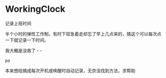 # WorkingClock
记录上班时间


半个小时的弹性工作制，有时下班急着走却忘了早上几点来的，搞这个可以每次点一下就记录一下时间。


我大概是没救了 - -


ps

本来想给搞成每次开机或唤醒时自动记录，无奈没找到方法，求帮助